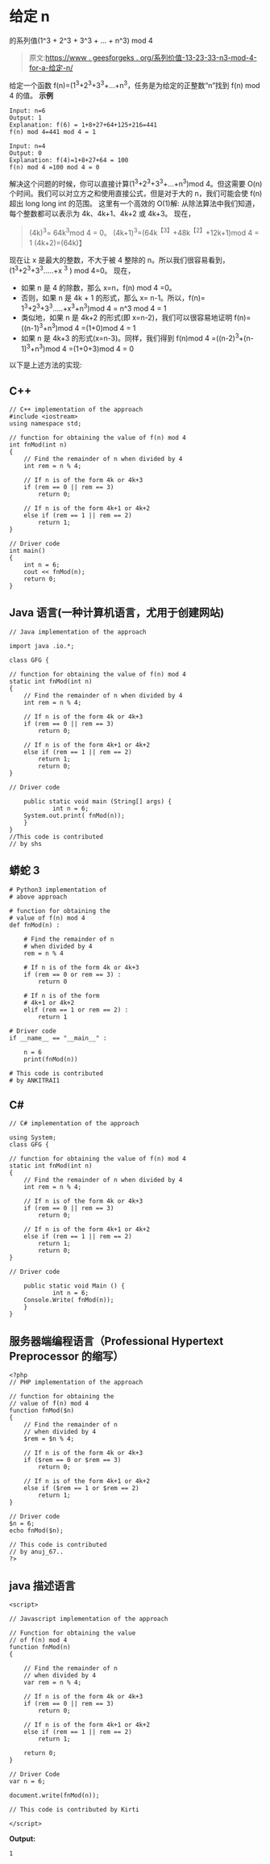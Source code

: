 # 给定 n

的系列值(1^3 + 2^3 + 3^3 + … + n^3) mod 4

> 原文:[https://www . geesforgeks . org/系列价值-13-23-33-n3-mod-4-for-a-给定-n/](https://www.geeksforgeeks.org/value-of-the-series-13-23-33-n3-mod-4-for-a-given-n/)

给定一个函数 f(n)=(1<sup>3</sup>+2<sup>3</sup>+3<sup>3</sup>+…+n<sup>3</sup>，任务是为给定的正整数“n”找到 f(n) mod 4 的值。
**示例**

```
Input: n=6
Output: 1
Explanation: f(6) = 1+8+27+64+125+216=441
f(n) mod 4=441 mod 4 = 1

Input: n=4
Output: 0
Explanation: f(4)=1+8+27+64 = 100
f(n) mod 4 =100 mod 4 = 0
```

解决这个问题的时候，你可以直接计算(1<sup>3</sup>+2<sup>3</sup>+3<sup>3</sup>+…+n<sup>3</sup>)mod 4。但这需要 O(n)个时间。我们可以对立方之和使用直接公式，但是对于大的 n，我们可能会使 f(n)超出 long long int 的范围。
这里有一个高效的 O(1)解:
从除法算法中我们知道，每个整数都可以表示为 4k、4k+1、4k+2 或 4k+3。
现在，

> (4k)<sup>3</sup>= 64k<sup>3</sup>mod 4 = 0。
> (4k+1)<sup>3</sup>=(64k<sup>【3】</sup>+48k<sup>【2】</sup>+12k+1)mod 4 = 1
> (4k+2)=(64k)】

现在让 x 是最大的整数，不大于被 4 整除的 n。所以我们很容易看到，
(1<sup>3</sup>+2<sup>3</sup>+3<sup>3</sup>…..+x <sup>3</sup> ) mod 4=0。
现在，

*   如果 n 是 4 的除数，那么 x=n，f(n) mod 4 =0。
*   否则，如果 n 是 4k + 1 的形式，那么 x= n-1。所以，f(n)= 1<sup>3</sup>+2<sup>3</sup>+3<sup>3</sup>…..+x<sup>3</sup>+n<sup>3</sup>)mod 4 = n^3 mod 4 = 1
*   类似地，如果 n 是 4k+2 的形式(即 x=n-2)，我们可以很容易地证明 f(n)=((n-1)<sup>3</sup>+n<sup>3</sup>)mod 4 =(1+0)mod 4 = 1
*   如果 n 是 4k+3 的形式(x=n-3)。同样，我们得到 f(n)mod 4 =((n-2)<sup>3</sup>+(n-1)<sup>3</sup>+n<sup>3</sup>)mod 4 =(1+0+3)mod 4 = 0

以下是上述方法的实现:

## C++

```
// C++ implementation of the approach
#include <iostream>
using namespace std;

// function for obtaining the value of f(n) mod 4
int fnMod(int n)
{
    // Find the remainder of n when divided by 4
    int rem = n % 4;

    // If n is of the form 4k or 4k+3
    if (rem == 0 || rem == 3)
        return 0;

    // If n is of the form 4k+1 or 4k+2
    else if (rem == 1 || rem == 2)
        return 1;
}

// Driver code
int main()
{
    int n = 6;
    cout << fnMod(n);
    return 0;
}
```

## Java 语言(一种计算机语言，尤用于创建网站)

```
// Java implementation of the approach

import java .io.*;

class GFG {

// function for obtaining the value of f(n) mod 4
static int fnMod(int n)
{
    // Find the remainder of n when divided by 4
    int rem = n % 4;

    // If n is of the form 4k or 4k+3
    if (rem == 0 || rem == 3)
        return 0;

    // If n is of the form 4k+1 or 4k+2
    else if (rem == 1 || rem == 2)
        return 1;
        return 0;
}

// Driver code

    public static void main (String[] args) {
            int n = 6;
    System.out.print( fnMod(n));
    }
}
//This code is contributed
// by shs
```

## 蟒蛇 3

```
# Python3 implementation of
# above approach

# function for obtaining the
# value of f(n) mod 4
def fnMod(n) :

    # Find the remainder of n
    # when divided by 4
    rem = n % 4

    # If n is of the form 4k or 4k+3
    if (rem == 0 or rem == 3) :
        return 0

    # If n is of the form
    # 4k+1 or 4k+2
    elif (rem == 1 or rem == 2) :
        return 1

# Driver code    
if __name__ == "__main__" :

    n = 6
    print(fnMod(n))

# This code is contributed
# by ANKITRAI1
```

## C#

```
// C# implementation of the approach

using System;
class GFG {

// function for obtaining the value of f(n) mod 4
static int fnMod(int n)
{
    // Find the remainder of n when divided by 4
    int rem = n % 4;

    // If n is of the form 4k or 4k+3
    if (rem == 0 || rem == 3)
        return 0;

    // If n is of the form 4k+1 or 4k+2
    else if (rem == 1 || rem == 2)
        return 1;
        return 0;
}

// Driver code

    public static void Main () {
            int n = 6;
    Console.Write( fnMod(n));
    }
}
```

## 服务器端编程语言（Professional Hypertext Preprocessor 的缩写）

```
<?php
// PHP implementation of the approach

// function for obtaining the
// value of f(n) mod 4
function fnMod($n)
{
    // Find the remainder of n
    // when divided by 4
    $rem = $n % 4;

    // If n is of the form 4k or 4k+3
    if ($rem == 0 or $rem == 3)
        return 0;

    // If n is of the form 4k+1 or 4k+2
    else if ($rem == 1 or $rem == 2)
        return 1;
}

// Driver code
$n = 6;
echo fnMod($n);

// This code is contributed
// by anuj_67..
?>
```

## java 描述语言

```
<script>

// Javascript implementation of the approach

// Function for obtaining the value
// of f(n) mod 4
function fnMod(n)
{

    // Find the remainder of n
    // when divided by 4
    var rem = n % 4;

    // If n is of the form 4k or 4k+3
    if (rem == 0 || rem == 3)
        return 0;

    // If n is of the form 4k+1 or 4k+2
    else if (rem == 1 || rem == 2)
        return 1;

    return 0;
}

// Driver Code
var n = 6;

document.write(fnMod(n));

// This code is contributed by Kirti

</script>
```

**Output:** 

```
1
```